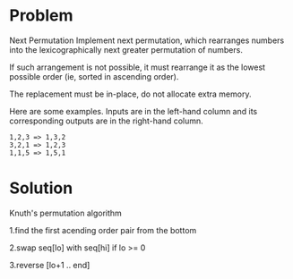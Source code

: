 Problem
===
Next Permutation
Implement next permutation, which rearranges numbers into the
lexicographically next greater permutation of numbers.

If such arrangement is not possible, it must rearrange it as the lowest
possible order (ie, sorted in ascending order).

The replacement must be in-place, do not allocate extra memory.

Here are some examples. Inputs are in the left-hand column and
its corresponding outputs are in the right-hand column.

	1,2,3 => 1,3,2
	3,2,1 => 1,2,3
	1,1,5 => 1,5,1

Solution
===

Knuth's permutation algorithm

1.find the first acending order pair from the bottom

2.swap seq[lo] with seq[hi] if lo >= 0

3.reverse [lo+1 .. end]